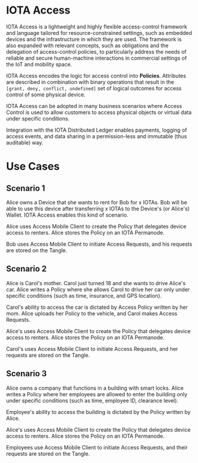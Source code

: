 # IOTA Access

IOTA Access is a lightweight and highly flexible access-control framework and language tailored for resource-constrained settings, such as embedded devices and the infrastructure in which they are used. The framework is also expanded with relevant concepts, such as obligations and the delegation of access-control policies, to particularly address the needs of reliable and secure human-machine interactions in commercial settings of the IoT and mobility space.

IOTA Access encodes the logic for access control into **Policies**. Attributes are described in combination with binary operations that result in the `[grant, deny, conflict, undefined]` set of logical outcomes for access control of some physical device.

IOTA Access can be adopted in many business scenarios where Access Control is used to allow customers to access physical objects or virtual data under specific conditions.

Integration with the IOTA Distributed Ledger enables payments, logging of access events, and data sharing in a permission-less and immutable (thus auditable) way.

# Use Cases

## Scenario 1

Alice owns a Device that she wants to rent for Bob for x IOTAs. Bob will be able to use this device after transferring x IOTAs to the Device's (or Alice's) Wallet. IOTA Access enables this kind of scenario.

Alice uses Access Mobile Client to create the Policy that delegates device access to renters. Alice stores the Policy on an IOTA Permanode.

Bob uses Access Mobile Client to initiate Access Requests, and his requests are stored on the Tangle.

## Scenario 2
Alice is Carol's mother. Carol just turned 18 and she wants to drive Alice's car. Alice writes a Policy where she allows Carol to drive her car only under specific conditions (such as time, insurance, and GPS location).

Carol's ability to access the car is dictated by Access Policy written by her mom. Alice uploads her Policy to the vehicle, and Carol makes Access Requests.

Alice's uses Access Mobile Client to create the Policy that delegates device access to renters. Alice stores the Policy on an IOTA Permanode.

Carol's uses Access Mobile Client to initiate Access Requests, and her requests are stored on the Tangle.

## Scenario 3
Alice owns a company that functions in a building with smart locks. Alice writes a Policy where her employees are allowed to enter the building only under specific conditions (such as time, employee ID, clearance level).

Employee's ability to access the building is dictated by the Policy written by Alice.

Alice's uses Access Mobile Client to create the Policy that delegates device access to renters. Alice stores the Policy on an IOTA Permanode.

Employees use Access Mobile Client to initiate Access Requests, and their requests are stored on the Tangle.

